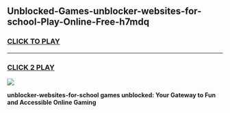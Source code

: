 
## Unblocked-Games-unblocker-websites-for-school-Play-Online-Free-h7mdq
<h3>
<a href="https://premium76.site?title=unblocker-websites-for-school&ref=26A">CLICK TO PLAY</a></h3>
<hr>

<h3>
<a href="https://premium76.site?title=unblocker-websites-for-school&ref=26A">CLICK 2 PLAY</a>
  
</h3>

<a href="https://premium76.site?title=unblocker-websites-for-school&ref=26A"><img src="https://clearcache.store/games.png"></a>


**unblocker-websites-for-school games unblocked: Your Gateway to Fun and Accessible Online Gaming**
